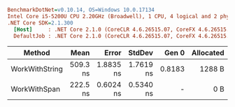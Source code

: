 ``` ini

BenchmarkDotNet=v0.10.14, OS=Windows 10.0.17134
Intel Core i5-5200U CPU 2.20GHz (Broadwell), 1 CPU, 4 logical and 2 physical cores
.NET Core SDK=2.1.300
  [Host]     : .NET Core 2.1.0 (CoreCLR 4.6.26515.07, CoreFX 4.6.26515.06), 64bit RyuJIT
  DefaultJob : .NET Core 2.1.0 (CoreCLR 4.6.26515.07, CoreFX 4.6.26515.06), 64bit RyuJIT


```
|         Method |     Mean |     Error |    StdDev |  Gen 0 | Allocated |
|--------------- |---------:|----------:|----------:|-------:|----------:|
| WorkWithString | 509.3 ns | 1.8835 ns | 1.7619 ns | 0.8183 |    1288 B |
|   WorkWithSpan | 222.5 ns | 0.6024 ns | 0.5340 ns |      - |       0 B |
